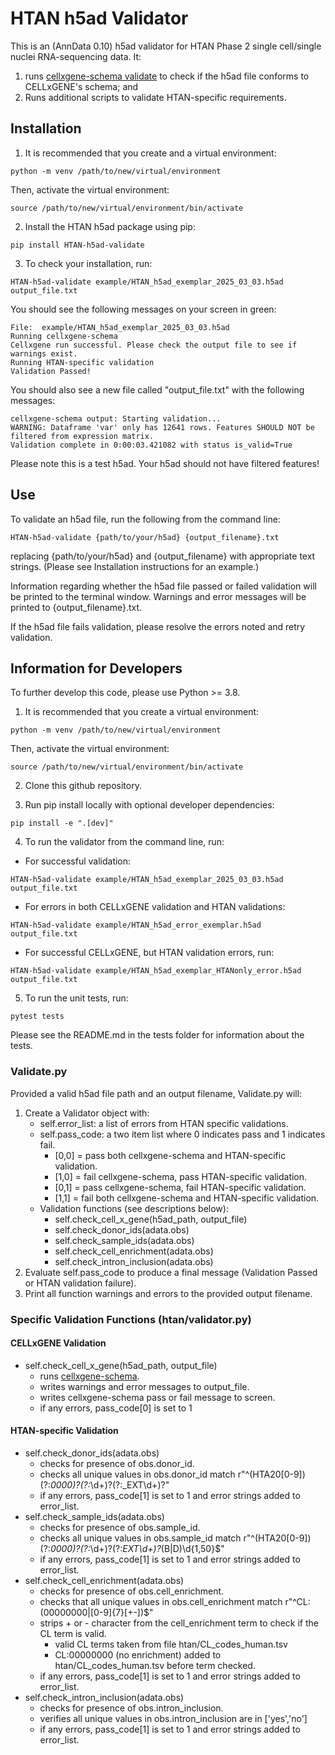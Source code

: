 # HTAN h5ad Validator

This is an (AnnData 0.10) h5ad validator for HTAN Phase 2 single cell/single nuclei RNA-sequencing data. It:
1. runs [cellxgene-schema validate](https://github.com/chanzuckerberg/single-cell-curation) to check if the h5ad file conforms to CELLxGENE's schema; and
2. Runs additional scripts to validate HTAN-specific requirements.

## Installation

1. It is recommended that you create and a virtual environment:

```commandline
python -m venv /path/to/new/virtual/environment
```
Then, activate the virtual environment:

```commandline
source /path/to/new/virtual/environment/bin/activate
```

2. Install the HTAN h5ad package using pip:

```commandline
pip install HTAN-h5ad-validate
```

3. To check your installation, run:

```commandline
HTAN-h5ad-validate example/HTAN_h5ad_exemplar_2025_03_03.h5ad output_file.txt
```
You should see the following messages on your screen in green:

```
File:  example/HTAN_h5ad_exemplar_2025_03_03.h5ad
Running cellxgene-schema
Cellxgene run successful. Please check the output file to see if warnings exist.
Running HTAN-specific validation
Validation Passed!
```
You should also see a new file called "output_file.txt" with the following messages:

```
cellxgene-schema output: Starting validation...
WARNING: Dataframe 'var' only has 12641 rows. Features SHOULD NOT be filtered from expression matrix.
Validation complete in 0:00:03.421082 with status is_valid=True
```

Please note this is a test h5ad. Your h5ad should not have filtered features!

## Use
To validate an h5ad file, run the following from the command line:

```commandline
HTAN-h5ad-validate {path/to/your/h5ad} {output_filename}.txt
```
replacing {path/to/your/h5ad} and {output_filename} with appropriate text strings. (Please see Installation instructions for an example.)

Information regarding whether the h5ad file passed or failed validation will be printed to the terminal window. Warnings and error messages will be printed to {output_filename}.txt.

If the h5ad file fails validation, please resolve the errors noted and retry validation.

## Information for Developers
To further develop this code, please use Python >= 3.8.

1. It is recommended that you create a virtual environment:

```commandline
python -m venv /path/to/new/virtual/environment
```
Then, activate the virtual environment:

```commandline
source /path/to/new/virtual/environment/bin/activate
```

2. Clone this github repository.

3. Run pip install locally with optional developer dependencies:

```commandline
pip install -e ".[dev]"
```

4. To run the validator from the command line, run:

- For successful validation:
```commandline
HTAN-h5ad-validate example/HTAN_h5ad_exemplar_2025_03_03.h5ad output_file.txt
```

- For errors in both CELLxGENE validation and HTAN validations:
```commandline
HTAN-h5ad-validate example/HTAN_h5ad_error_exemplar.h5ad output_file.txt
```

- For successful CELLxGENE, but HTAN validation errors, run:
```commandline
HTAN-h5ad-validate example/HTAN_h5ad_exemplar_HTANonly_error.h5ad output_file.txt
```

5. To run the unit tests, run:

```commandline
pytest tests
```
Please see the README.md in the tests folder for information about the tests.

### Validate.py

Provided a valid h5ad file path and an output filename, Validate.py will: 
1. Create a Validator object with:
    - self.error_list: a list of errors from HTAN specific validations.
    - self.pass_code: a two item list where 0 indicates pass and 1 indicates fail.
        - [0,0] = pass both cellxgene-schema and HTAN-specific validation.
        - [1,0] = fail cellxgene-schema, pass HTAN-specific validation.
        - [0,1] = pass cellxgene-schema, fail HTAN-specific validation.
        - [1,1] = fail both cellxgene-schema and HTAN-specific validation.
    - Validation functions (see descriptions below):
        - self.check_cell_x_gene(h5ad_path, output_file)
        - self.check_donor_ids(adata.obs)
        - self.check_sample_ids(adata.obs)
        - self.check_cell_enrichment(adata.obs)
        - self.check_intron_inclusion(adata.obs)
2. Evaluate self.pass_code to produce a final message (Validation Passed or HTAN validation failure).
3. Print all function warnings and errors to the provided output filename.

### Specific Validation Functions (htan/validator.py)

#### CELLxGENE Validation
- self.check_cell_x_gene(h5ad_path, output_file)
    - runs [cellxgene-schema](https://github.com/chanzuckerberg/single-cell-curation).
    - writes warnings and error messages to output_file.
    - writes cellxgene-schema pass or fail message to screen.
    - if any errors, pass_code[0] is set to 1

#### HTAN-specific Validation
- self.check_donor_ids(adata.obs)
    - checks for presence of obs.donor_id.
    - checks all unique values in obs.donor_id match r"^(HTA20[0-9])(?:_0000)?(?:_\d+)?(?:_EXT\d+)?"
    - if any errors, pass_code[1] is set to 1 and error strings added to error_list.
 - self.check_sample_ids(adata.obs)
    - checks for presence of obs.sample_id.
    - checks all unique values in obs.sample_id match r"^(HTA20[0-9])(?:_0000)?(?:_\d+)?(?:_EXT\d+)?_(B|D)\d{1,50}$"
    - if any errors, pass_code[1] is set to 1 and error strings added to error_list.
- self.check_cell_enrichment(adata.obs)
    - checks for presence of obs.cell_enrichment.
    - checks that all unique values in obs.cell_enrichment match r"^CL:(00000000|[0-9]{7}[+-])$"
    - strips + or - character from the cell_enrichment term to check if the CL term is valid.
        - valid CL terms taken from file htan/CL_codes_human.tsv
        - CL:00000000 (no enrichment) added to htan/CL_codes_human.tsv before term checked.
    - if any errors, pass_code[1] is set to 1 and error strings added to error_list.
- self.check_intron_inclusion(adata.obs)
    - checks for presence of obs.intron_inclusion.
    - verifies all unique values in obs.intron_inclusion are in ['yes','no']
    - if any errors, pass_code[1] is set to 1 and error strings added to error_list.
